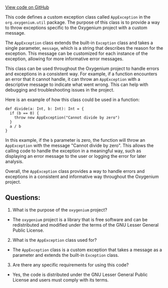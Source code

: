 [View code on GitHub](https://github.com/oxygenium/oxygenium/util/src/main/scala/org/oxygenium/util/AppException.scala)

This code defines a custom exception class called `AppException` in the `org.oxygenium.util` package. The purpose of this class is to provide a way to throw exceptions specific to the Oxygenium project with a custom message.

The `AppException` class extends the built-in `Exception` class and takes a single parameter, `message`, which is a string that describes the reason for the exception. This message can be customized for each instance of the exception, allowing for more informative error messages.

This class can be used throughout the Oxygenium project to handle errors and exceptions in a consistent way. For example, if a function encounters an error that it cannot handle, it can throw an `AppException` with a descriptive message to indicate what went wrong. This can help with debugging and troubleshooting issues in the project.

Here is an example of how this class could be used in a function:

```
def divide(a: Int, b: Int): Int = {
  if (b == 0) {
    throw new AppException("Cannot divide by zero")
  }
  a / b
}
```

In this example, if the `b` parameter is zero, the function will throw an `AppException` with the message "Cannot divide by zero". This allows the calling code to handle the exception in a meaningful way, such as displaying an error message to the user or logging the error for later analysis.

Overall, the `AppException` class provides a way to handle errors and exceptions in a consistent and informative way throughout the Oxygenium project.
## Questions: 
 1. What is the purpose of the `oxygenium` project?
- The `oxygenium` project is a library that is free software and can be redistributed and modified under the terms of the GNU Lesser General Public License.

2. What is the `AppException` class used for?
- The `AppException` class is a custom exception that takes a message as a parameter and extends the built-in `Exception` class.

3. Are there any specific requirements for using this code?
- Yes, the code is distributed under the GNU Lesser General Public License and users must comply with its terms.